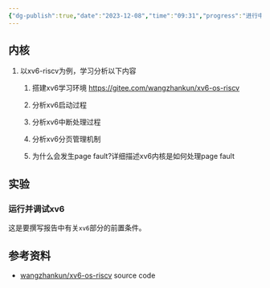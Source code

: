 ```yaml
---
{"dg-publish":true,"date":"2023-12-08","time":"09:31","progress":"进行中","tags":["入门指南","riscv","OS"],"permalink":"/入门指南/工具/xv6-riscv内核入门/","dgPassFrontmatter":true}
---
```


## 内核

1. 以xv6-riscv为例，学习分析以下内容
    
    1. 搭建xv6学习环境 https://gitee.com/wangzhankun/xv6-os-riscv
        
    2. 分析xv6启动过程
        
    3. 分析xv6中断处理过程
        
    4. 分析xv6分页管理机制
        
    5. 为什么会发生page fault?详细描述xv6内核是如何处理page fault
        

  

## 实验

### 运行并调试xv6

这是要撰写报告中有关`xv6`部分的前置条件。

  

## 参考资料

- [wangzhankun/xv6-os-riscv](https://gitee.com/wangzhankun/xv6-os-riscv) source code